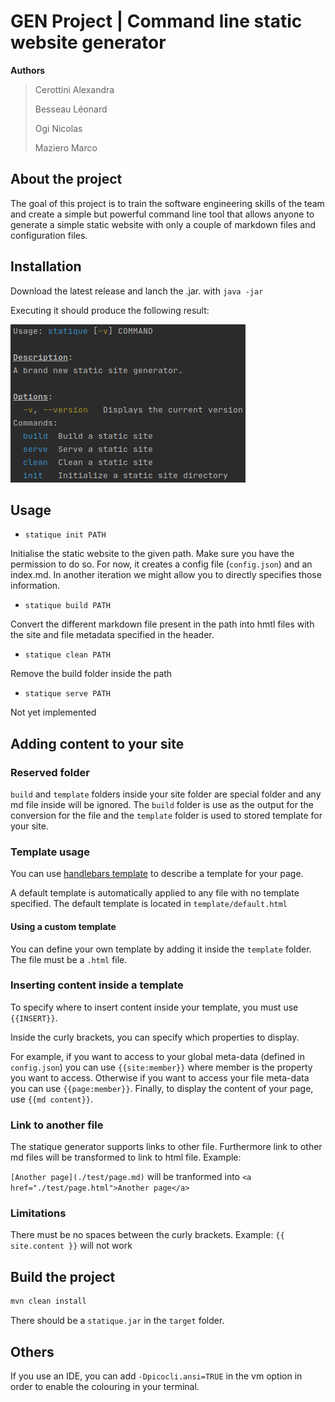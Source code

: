 # GEN Project | Command line static website generator

**Authors**

> Cerottini Alexandra
>
> Besseau Léonard
>
> Ogi Nicolas
>
> Maziero Marco

## About the project

The goal of this project is to train the software engineering skills of the team and create a simple but powerful command line tool that allows anyone to generate a simple static website with only a couple of markdown files and configuration files.

## Installation

Download the latest release and lanch the .jar. with `java -jar`

Executing it should produce the following result:

 ![Usage](./images/Usage.png)

## Usage

- `statique init PATH`

Initialise the static website to the given path. Make sure you have the permission to do so. For now, it creates a config file (`config.json`) and an index.md. In another iteration we might allow you to directly specifies those information.


-  `statique build PATH` 

Convert the different markdown file present in the path into hmtl files with the site and file metadata specified in the header.

- `statique clean PATH`

Remove the build folder inside the path

- `statique serve PATH`

Not yet implemented

## Adding content to your site

### Reserved folder

`build` and `template` folders inside your site folder are special folder and any md file inside will be ignored. The `build` folder is use as the output for the conversion for the file and the `template` folder is used to stored template for your site.

### Template usage

You can use [handlebars template](https://handlebarsjs.com/) to describe a template for your page.

A default template is automatically applied to any file with no template specified. The default template is located in `template/default.html`

#### Using a custom template

You can define your own template by adding it inside the `template` folder. The file must be a `.html` file.

### Inserting content inside a template

To specify where to insert content inside your template, you must use `{{INSERT}}`.

Inside the curly brackets, you can specify which properties to display.

For example, if you want to access to your global meta-data (defined in `config.json`) you can use `{{site:member}}` where member is the property you want to access. Otherwise if you want to access your file meta-data you can use `{{page:member}}`. Finally, to display the content of your page, use `{{md content}}`.

### Link to another file

The statique generator supports links to other file. Furthermore link to other md files will be transformed to link to html file. Example:

`[Another page](./test/page.md)` will be tranformed into `<a href="./test/page.html">Another page</a>`

### Limitations

There must be no spaces between the curly brackets. Example: `{{ site.content }}` will not work

## Build the project

```bash
mvn clean install 
```

There should be a `statique.jar` in the `target` folder.

## Others

If you use an IDE, you can add `-Dpicocli.ansi=TRUE` in the vm option in order to enable the colouring in your terminal.

